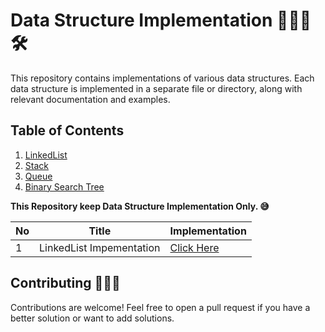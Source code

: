 # Data Structure Implementation 🧑‍💻🥇🛠️
 
This repository contains implementations of various data structures. Each data structure is implemented in a separate file or directory, along with relevant documentation and examples.

## Table of Contents

1. [LinkedList](#linkedlist)
2. [Stack](#stack)
3. [Queue](#queue)
4. [Binary Search Tree](#binary-search-tree)




**This Repository keep Data Structure Implementation Only. 😅**

| No   | Title                                    | Implementation                                                      |
| --- | ---------------------------------------- | ------------------------------------------------------------- |
| 1   | LinkedList Impementation            | [Click Here](https://github.com/debapriyo007/Data-Structure-Implementation/blob/main/LinkedList/LinkedList.java)


## Contributing 🧑🏽‍💻

Contributions are welcome! Feel free to open a pull request if you have a better solution or want to add solutions.


